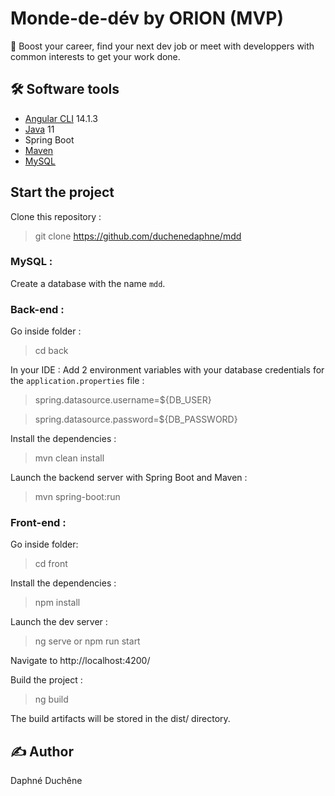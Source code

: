 # Monde-de-dév by ORION (MVP)

🤝 Boost your career, find your next dev job or meet with developpers with common interests to get your work done.

## 🛠 Software tools

- [Angular CLI](https://github.com/angular/angular-cli) 14.1.3
- [Java](https://www.oracle.com/java/technologies/downloads/) 11
- Spring Boot
- [Maven](https://maven.apache.org/download.cgi)
- [MySQL](https://www.mysql.com/fr/downloads/)

## Start the project

Clone this repository :
> git clone https://github.com/duchenedaphne/mdd

### MySQL :

Create a database with the name `mdd`.

### Back-end :  

Go inside folder :
> cd back

In your IDE :
Add 2 environment variables with your database credentials for the `application.properties` file :

>spring.datasource.username=${DB_USER}

>spring.datasource.password=${DB_PASSWORD}

Install the dependencies :
> mvn clean install

Launch the backend server with Spring Boot and Maven :  
> mvn spring-boot:run

### Front-end :

Go inside folder:
> cd front

Install the dependencies :
> npm install

Launch the dev server :
> ng serve
or
> npm run start

Navigate to http://localhost:4200/

Build the project :
> ng build

The build artifacts will be stored in the dist/ directory.

## ✍ Author
Daphné Duchêne

